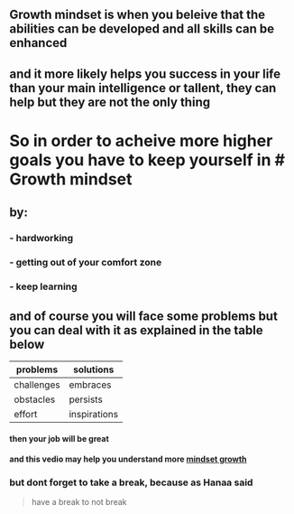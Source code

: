## Growth mindset is when you beleive that the abilities can be developed and all skills can be enhanced 
## and it more likely helps you success in your life than your main intelligence or tallent, they can help but they are not the only thing
# So  in order  to acheive more higher  goals you have to keep yourself in # Growth mindset
## by: 
### - hardworking
### - getting out of your comfort zone
### - keep learning  
## and of course you will face some problems but you can deal with it as explained in the table below
problems | solutions
------------ | -------------
challenges | embraces
obstacles| persists
effort | inspirations

#### then your job will be great 
#### and this vedio may help you understand more [mindset growth](https://youtu.be/KUWn_TJTrnU)
### but dont forget to take a break, because as Hanaa said 
 > have a break to not break          
